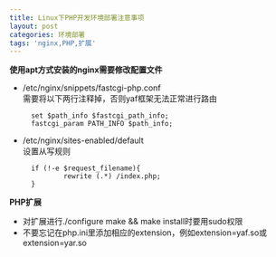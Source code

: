 ```yaml
---
title: Linux下PHP开发环境部署注意事项
layout: post
categories: 环境部署
tags: 'nginx,PHP,扩展'
---
```

**使用apt方式安装的nginx需要修改配置文件**

* /etc/nginx/snippets/fastcgi-php.conf  
需要将以下两行注释掉，否则yaf框架无法正常进行路由

		set $path_info $fastcgi_path_info;
		fastcgi_param PATH_INFO $path_info;

* /etc/nginx/sites-enabled/default  
设置从写规则

		if (!-e $request_filename){
                rewrite (.*) /index.php;
        }


**PHP扩展**

* 对扩展进行./configure make && make install时要用sudo权限
* 不要忘记在php.ini里添加相应的extension，例如extension=yaf.so或extension=yar.so
